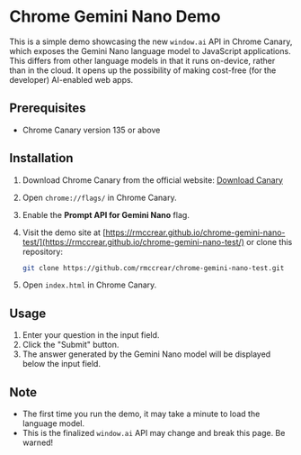 # Chrome Gemini Nano Demo

This is a simple demo showcasing the new `window.ai` API in Chrome Canary, which exposes the Gemini Nano language model to JavaScript applications. This differs from other language models in that it runs on-device, rather than in the cloud. It opens up the possibility of making cost-free (for the developer) AI-enabled web apps.

## Prerequisites

-   Chrome Canary version 135 or above

## Installation

1.  Download Chrome Canary from the official website: [Download Canary](https://www.google.com/chrome/canary/?)
2.  Open `chrome://flags/` in Chrome Canary.
3.  Enable the **Prompt API for Gemini Nano** flag.
4.  Visit the demo site at [https://rmccrear.github.io/chrome-gemini-nano-test/](https://rmccrear.github.io/chrome-gemini-nano-test/) or clone this repository:

    ```bash
    git clone https://github.com/rmccrear/chrome-gemini-nano-test.git
    ```

5.  Open `index.html` in Chrome Canary.

## Usage

1.  Enter your question in the input field.
2.  Click the "Submit" button.
3.  The answer generated by the Gemini Nano model will be displayed below the input field.

## Note

-   The first time you run the demo, it may take a minute to load the language model.
-   This is the finalized `window.ai` API may change and break this page. Be warned!
